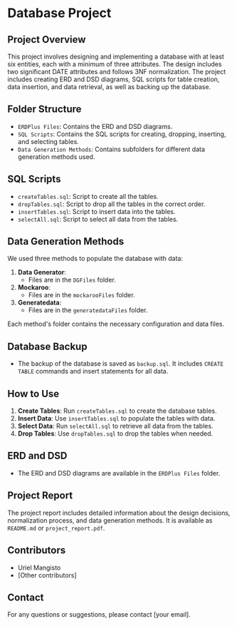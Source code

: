 # Database Project

## Project Overview

This project involves designing and implementing a database with at least six entities, each with a minimum of three attributes. The design includes two significant DATE attributes and follows 3NF normalization. The project includes creating ERD and DSD diagrams, SQL scripts for table creation, data insertion, and data retrieval, as well as backing up the database.

## Folder Structure

- `ERDPlus Files`: Contains the ERD and DSD diagrams.
- `SQL Scripts`: Contains the SQL scripts for creating, dropping, inserting, and selecting tables.
- `Data Generation Methods`: Contains subfolders for different data generation methods used.

## SQL Scripts

- `createTables.sql`: Script to create all the tables.
- `dropTables.sql`: Script to drop all the tables in the correct order.
- `insertTables.sql`: Script to insert data into the tables.
- `selectAll.sql`: Script to select all data from the tables.

## Data Generation Methods

We used three methods to populate the database with data:

1. **Data Generator**:
   - Files are in the `DGFiles` folder.
2. **Mockaroo**:
   - Files are in the `mockarooFiles` folder.
3. **Generatedata**:
   - Files are in the `generatedataFiles` folder.

Each method's folder contains the necessary configuration and data files.

## Database Backup

- The backup of the database is saved as `backup.sql`. It includes `CREATE TABLE` commands and insert statements for all data.

## How to Use

1. **Create Tables**: Run `createTables.sql` to create the database tables.
2. **Insert Data**: Use `insertTables.sql` to populate the tables with data.
3. **Select Data**: Run `selectAll.sql` to retrieve all data from the tables.
4. **Drop Tables**: Use `dropTables.sql` to drop the tables when needed.

## ERD and DSD

- The ERD and DSD diagrams are available in the `ERDPlus Files` folder.

## Project Report

The project report includes detailed information about the design decisions, normalization process, and data generation methods. It is available as `README.md` or `project_report.pdf`.

## Contributors

- Uriel Mangisto
- [Other contributors]

## Contact

For any questions or suggestions, please contact [your email].

